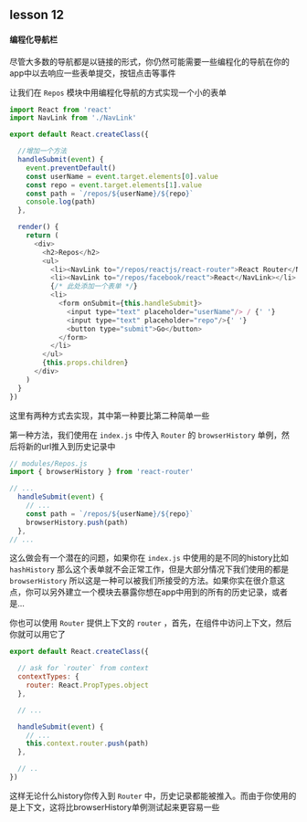 ## lesson 12
#### 编程化导航栏
尽管大多数的导航都是以链接的形式，你仍然可能需要一些编程化的导航在你的app中以去响应一些表单提交，按钮点击等事件

让我们在 `Repos` 模块中用编程化导航的方式实现一个小的表单

```javascript
import React from 'react'
import NavLink from './NavLink'

export default React.createClass({

  //增加一个方法
  handleSubmit(event) {
    event.preventDefault()
    const userName = event.target.elements[0].value
    const repo = event.target.elements[1].value
    const path = `/repos/${userName}/${repo}`
    console.log(path)
  },

  render() {
    return (
      <div>
        <h2>Repos</h2>
        <ul>
          <li><NavLink to="/repos/reactjs/react-router">React Router</NavLink></li>
          <li><NavLink to="/repos/facebook/react">React</NavLink></li>
          {/* 此处添加一个表单 */}
          <li>
            <form onSubmit={this.handleSubmit}>
              <input type="text" placeholder="userName"/> / {' '}
              <input type="text" placeholder="repo"/>{' '}
              <button type="submit">Go</button>
            </form>
          </li>
        </ul>
        {this.props.children}
      </div>
    )
  }
})
```

这里有两种方式去实现，其中第一种要比第二种简单一些

第一种方法，我们使用在 `index.js` 中传入 `Router` 的 `browserHistory` 单例，然后将新的url推入到历史记录中

```javascript
// modules/Repos.js
import { browserHistory } from 'react-router'

// ...
  handleSubmit(event) {
    // ...
    const path = `/repos/${userName}/${repo}`
    browserHistory.push(path)
  },
// ...
```

这么做会有一个潜在的问题，如果你在 `index.js` 中使用的是不同的history比如 `hashHistory` 那么这个表单就不会正常工作，但是大部分情况下我们使用的都是 `browserHistory` 所以这是一种可以被我们所接受的方法。如果你实在很介意这点，你可以另外建立一个模块去暴露你想在app中用到的所有的历史记录，或者是...

你也可以使用 `Router` 提供上下文的 `router` ，首先，在组件中访问上下文，然后你就可以用它了

```javascript
export default React.createClass({

  // ask for `router` from context
  contextTypes: {
    router: React.PropTypes.object
  },

  // ...

  handleSubmit(event) {
    // ...
    this.context.router.push(path)
  },

  // ..
})
``` 

这样无论什么history你传入到 `Router` 中，历史记录都能被推入。而由于你使用的是上下文，这将比browserHistory单例测试起来更容易一些